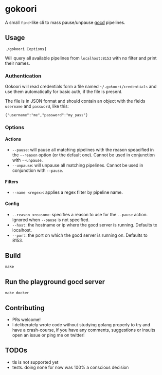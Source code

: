 # gokoori

A small `find`-like cli to mass pause/unpause [gocd](https://www.gocd.io/) pipelines.

## Usage

`./gokoori [options]`

Will query all available pipelines from `localhost:8153` with no filter and print their names.

### Authentication

Gokoori will read credentials form a file named `~/.gokoori/credentials` and use them automatically for basic auth, if the file is present.

The file is in JSON format and should contain an object with the fields `username` and `password`, like this:

```
{"username":"me","password":"my_pass"}
```

### Options

#### Actions
- `--pause`: will pause all matching pipelines with the reason speacified in the `--reason` option (or the default one). Cannot be used in conjunction with `--unpause`.
- `--unpause`: will unpause all matching pipelines. Cannot be used in conjunction with `--pause`.

#### Filters
- `--name <regex>`: applies a regex filter by pipeline name.

#### Config
- `--reason <reason>`: specifies a reason to use for the `--pause` action. Ignored when `--pause` is not specified.
- `--host`: the hostname or ip where the gocd server is running. Defaults to localhost.
- `--port`: the port on which the gocd server is running on. Defaults to 8153.

## Build

`make`

## Run the playground gocd server

`make docker`

## Contributing

- PRs welcome!
- I deliberately wrote code without studying golang properly to try and have a crash-course, if you have any comments, suggestions or insults open an issue or ping me on twitter!

## TODOs

- tls is not supported yet
- tests. doing none for now was 100% a conscious decision
